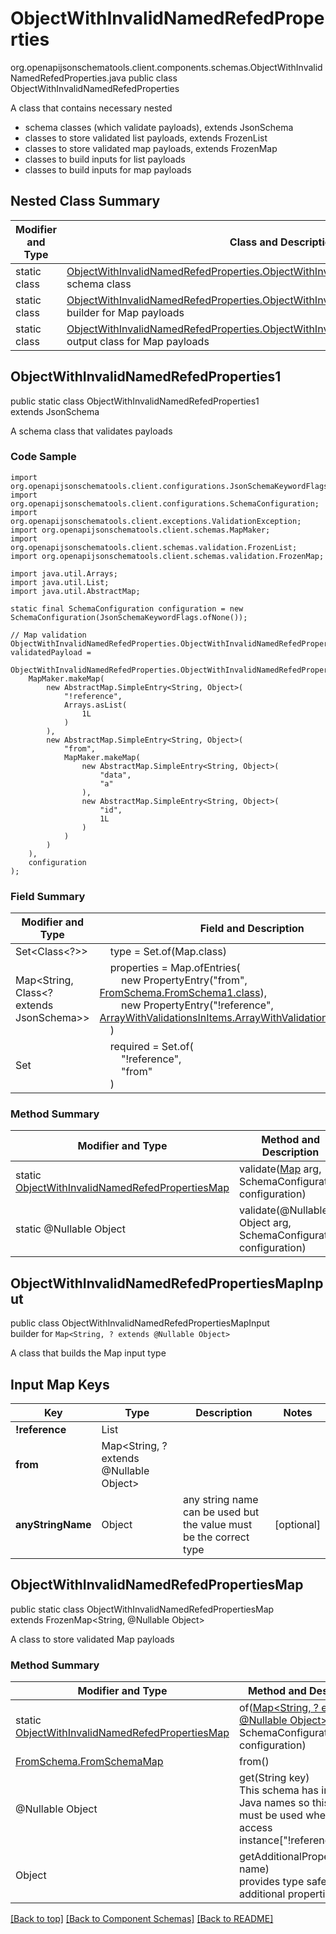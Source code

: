 # ObjectWithInvalidNamedRefedProperties
org.openapijsonschematools.client.components.schemas.ObjectWithInvalidNamedRefedProperties.java
public class ObjectWithInvalidNamedRefedProperties

A class that contains necessary nested
- schema classes (which validate payloads), extends JsonSchema
- classes to store validated list payloads, extends FrozenList
- classes to store validated map payloads, extends FrozenMap
- classes to build inputs for list payloads
- classes to build inputs for map payloads

## Nested Class Summary
| Modifier and Type | Class and Description |
| ----------------- | ---------------------- |
| static class | [ObjectWithInvalidNamedRefedProperties.ObjectWithInvalidNamedRefedProperties1](#objectwithinvalidnamedrefedproperties1)<br> schema class |
| static class | [ObjectWithInvalidNamedRefedProperties.ObjectWithInvalidNamedRefedPropertiesMapInput](#objectwithinvalidnamedrefedpropertiesmapinput)<br> builder for Map payloads |
| static class | [ObjectWithInvalidNamedRefedProperties.ObjectWithInvalidNamedRefedPropertiesMap](#objectwithinvalidnamedrefedpropertiesmap)<br> output class for Map payloads |

## ObjectWithInvalidNamedRefedProperties1
public static class ObjectWithInvalidNamedRefedProperties1<br>
extends JsonSchema

A schema class that validates payloads

### Code Sample
```
import org.openapijsonschematools.client.configurations.JsonSchemaKeywordFlags;
import org.openapijsonschematools.client.configurations.SchemaConfiguration;
import org.openapijsonschematools.client.exceptions.ValidationException;
import org.openapijsonschematools.client.schemas.MapMaker;
import org.openapijsonschematools.client.schemas.validation.FrozenList;
import org.openapijsonschematools.client.schemas.validation.FrozenMap;

import java.util.Arrays;
import java.util.List;
import java.util.AbstractMap;

static final SchemaConfiguration configuration = new SchemaConfiguration(JsonSchemaKeywordFlags.ofNone());

// Map validation
ObjectWithInvalidNamedRefedProperties.ObjectWithInvalidNamedRefedPropertiesMap validatedPayload =
    ObjectWithInvalidNamedRefedProperties.ObjectWithInvalidNamedRefedProperties1.validate(
    MapMaker.makeMap(
        new AbstractMap.SimpleEntry<String, Object>(
            "!reference",
            Arrays.asList(
                1L
            )
        ),
        new AbstractMap.SimpleEntry<String, Object>(
            "from",
            MapMaker.makeMap(
                new AbstractMap.SimpleEntry<String, Object>(
                    "data",
                    "a"
                ),
                new AbstractMap.SimpleEntry<String, Object>(
                    "id",
                    1L
                )
            )
        )
    ),
    configuration
);
```

### Field Summary
| Modifier and Type | Field and Description |
| ----------------- | ---------------------- |
| Set<Class<?>> | &nbsp;&nbsp;&nbsp;&nbsp;type = Set.of(Map.class)<br/> |
| Map<String, Class<? extends JsonSchema>> | &nbsp;&nbsp;&nbsp;&nbsp;properties = Map.ofEntries(<br>&nbsp;&nbsp;&nbsp;&nbsp;&nbsp;&nbsp;&nbsp;&nbsp;new PropertyEntry("from", [FromSchema.FromSchema1.class](../../components/schemas/FromSchema.md#fromschema1)),<br>&nbsp;&nbsp;&nbsp;&nbsp;&nbsp;&nbsp;&nbsp;&nbsp;new PropertyEntry("!reference", [ArrayWithValidationsInItems.ArrayWithValidationsInItems1.class](../../components/schemas/ArrayWithValidationsInItems.md#arraywithvalidationsinitems1))<br>&nbsp;&nbsp;&nbsp;&nbsp;)<br> |
| Set<String> | &nbsp;&nbsp;&nbsp;&nbsp;required = Set.of(<br>&nbsp;&nbsp;&nbsp;&nbsp;&nbsp;&nbsp;&nbsp;&nbsp;"!reference",<br>&nbsp;&nbsp;&nbsp;&nbsp;&nbsp;&nbsp;&nbsp;&nbsp;"from"<br>&nbsp;&nbsp;&nbsp;&nbsp;)<br> |

### Method Summary
| Modifier and Type | Method and Description |
| ----------------- | ---------------------- |
| static [ObjectWithInvalidNamedRefedPropertiesMap](#objectwithinvalidnamedrefedpropertiesmap) | validate([Map<?, ?>](#objectwithinvalidnamedrefedpropertiesmapinput) arg, SchemaConfiguration configuration) |
| static @Nullable Object | validate(@Nullable Object arg, SchemaConfiguration configuration) |
## ObjectWithInvalidNamedRefedPropertiesMapInput
public class ObjectWithInvalidNamedRefedPropertiesMapInput<br>
builder for `Map<String, ? extends @Nullable Object>`

A class that builds the Map input type

## Input Map Keys
| Key | Type |  Description | Notes |
| --- | ---- | ------------ | ----- |
| **!reference** | List<long> |  | |
| **from** | Map<String, ? extends @Nullable Object> |  | |
| **anyStringName** | Object | any string name can be used but the value must be the correct type | [optional] |

## ObjectWithInvalidNamedRefedPropertiesMap
public static class ObjectWithInvalidNamedRefedPropertiesMap<br>
extends FrozenMap<String, @Nullable Object>

A class to store validated Map payloads

### Method Summary
| Modifier and Type | Method and Description |
| ----------------- | ---------------------- |
| static [ObjectWithInvalidNamedRefedPropertiesMap](#objectwithinvalidnamedrefedpropertiesmap) | of([Map<String, ? extends @Nullable Object>](#objectwithinvalidnamedrefedpropertiesmapinput) arg, SchemaConfiguration configuration) |
| [FromSchema.FromSchemaMap](../../components/schemas/FromSchema.md#fromschemamap) | from()<br> |
| @Nullable Object | get(String key)<br>This schema has invalid Java names so this method must be used when you access instance["!reference"],  |
| Object | getAdditionalProperty(String name)<br>provides type safety for additional properties |

[[Back to top]](#top) [[Back to Component Schemas]](../../../README.md#Component-Schemas) [[Back to README]](../../../README.md)

